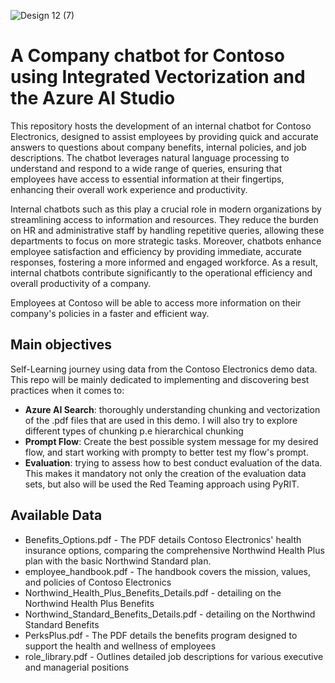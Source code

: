![Design 12 (7)](https://github.com/martaldsantos/pfcontosoelectronics/assets/44229401/01ba30c4-73e8-442a-9139-55f8f8007af3)

# A Company chatbot for Contoso using Integrated Vectorization and the Azure AI Studio

This repository hosts the development of an internal chatbot for Contoso Electronics, designed to assist employees by providing quick and accurate answers to questions about company benefits, internal policies, and job descriptions. The chatbot leverages natural language processing to understand and respond to a wide range of queries, ensuring that employees have access to essential information at their fingertips, enhancing their overall work experience and productivity.

Internal chatbots such as this play a crucial role in modern organizations by streamlining access to information and resources. They reduce the burden on HR and administrative staff by handling repetitive queries, allowing these departments to focus on more strategic tasks. Moreover, chatbots enhance employee satisfaction and efficiency by providing immediate, accurate responses, fostering a more informed and engaged workforce. As a result, internal chatbots contribute significantly to the operational efficiency and overall productivity of a company.

Employees at Contoso will be able to access more information on their company's policies in a faster and efficient way.


## Main objectives

Self-Learning journey using data from the Contoso Electronics demo data. This repo will be mainly dedicated to implementing and discovering best practices when it comes to:
- **Azure AI Search**: thoroughly understanding chunking and vectorization of the .pdf files that are used in this demo. I will also try to explore different types of chunking p.e hierarchical chunking
- **Prompt Flow**: Create the best possible system message for my desired flow, and start working with prompty to better test my flow's prompt.
- **Evaluation**: trying to assess how to best conduct evaluation of the data. This makes it mandatory not only the creation of the evaluation data sets, but also will be used the Red Teaming approach using PyRIT.


## Available Data
- Benefits_Options.pdf - The PDF details Contoso Electronics' health insurance options, comparing the comprehensive Northwind Health Plus plan with the basic Northwind Standard plan.
- employee_handbook.pdf - The handbook covers the mission, values, and policies of Contoso Electronics
- Northwind_Health_Plus_Benefits_Details.pdf - detailing on the Northwind Health Plus Benefits
- Northwind_Standard_Benefits_Details.pdf - detailing on the Northwind Standard Benefits
- PerksPlus.pdf - The PDF details the benefits program designed to support the health and wellness of employees
- role_library.pdf - Outlines detailed job descriptions for various executive and managerial positions
